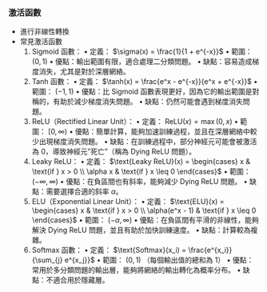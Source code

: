 ### 激活函數
* 進行非線性轉換
* 常見激活函數
	1.	Sigmoid 函數：
		•	定義： $\sigma(x) = \frac{1}{1 + e^{-x}}$ 
		•	範圍： $(0, 1)$ 
		•	優點：輸出範圍有限，適合處理二分類問題。
		•	缺點：容易造成梯度消失，尤其是對於深層網絡。
	2.	Tanh 函數：
		•	定義： $\tanh(x) = \frac{e^x - e^{-x}}{e^x + e^{-x}}$ 
		•	範圍： $(-1, 1)$ 
		•	優點：比 Sigmoid 函數表現更好，因為它的輸出範圍是對稱的，有助於減少梯度消失問題。
		•	缺點：仍然可能會遇到梯度消失問題。
	3.	ReLU（Rectified Linear Unit）：
		•	定義： $\text{ReLU}(x) = \max(0, x)$ 
		•	範圍： $[0, \infty)$ 
		•	優點：簡單計算，能夠加速訓練過程，並且在深層網絡中較少出現梯度消失問題。
		•	缺點：在訓練過程中，部分神經元可能會被激活為 0，導致神經元”死亡”（稱為 Dying ReLU 問題）。
	4.	Leaky ReLU：
		•	定義： $\text{Leaky ReLU}(x) = \begin{cases} x & \text{if } x > 0 \\ \alpha x & \text{if } x \leq 0 \end{cases}$ 
		•	範圍： $(-\infty, \infty)$ 
		•	優點：在負區間也有斜率，能夠減少 Dying ReLU 問題。
		•	缺點：需要選擇合適的斜率 $α$。
	5.	ELU（Exponential Linear Unit）：
		•	定義： $\text{ELU}(x) = \begin{cases} x & \text{if } x > 0 \\ \alpha(e^x - 1) & \text{if } x \leq 0 \end{cases}$ 
		•	範圍： $(-\alpha, \infty)$ 
		•	優點：在負區間有平滑的非線性，能夠解決 Dying ReLU 問題，並且有助於加快訓練速度。
		•	缺點：計算較為複雜。
	6.	Softmax 函數：
		•	定義： $\text{Softmax}(x_i) = \frac{e^{x_i}}{\sum_{j} e^{x_j}}$ 
		•	範圍： $(0, 1)$ （每個輸出值的總和為 1）
		•	優點：常用於多分類問題的輸出層，能夠將網絡的輸出轉化為概率分布。
		•	缺點：不適合用於隱藏層。
